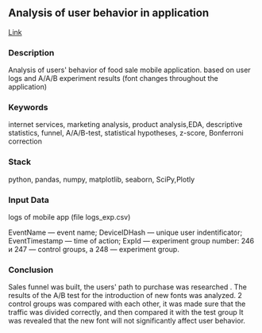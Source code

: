 ## Analysis of user behavior in application
[Link]()

### Description

Analysis of users' behavior of food sale mobile application. based on user logs and A/A/B experiment results (font changes throughout the application)

### Keywords

internet services, marketing analysis, product analysis,EDA, descriptive statistics, funnel, A/A/B-test, statistical hypotheses, z-score, Bonferroni correction

### Stack

python, pandas, numpy, matplotlib, seaborn, SciPy,Plotly

### Input Data 

logs of mobile app (file logs_exp.csv)

EventName — event name;
DeviceIDHash — unique user indentificator;
EventTimestamp — time of action;
ExpId — experiment group number: 246 и 247 — control groups, а 248 — experiment group.

### Conclusion

Sales funnel was built, the users' path to purchase was researched .
The results of the A/B test for the introduction of new fonts was analyzed. 2 control groups was compared with each
other, it was made sure that the traffic was divided correctly, and then compared it with the test group
It was revealed that the new font will not significantly affect user behavior.
